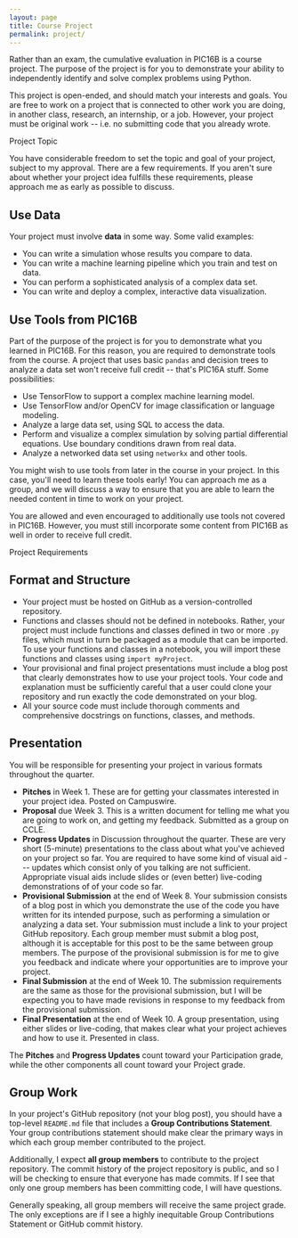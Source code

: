 ```yaml
---
layout: page
title: Course Project
permalink: project/
---
```


Rather than an exam, the cumulative evaluation in PIC16B is a course project. The purpose of the project is for you to demonstrate your ability to independently identify and solve complex problems using Python.  

This project is open-ended, and should match your interests and goals. You are free to work on a project that is connected to other work you are doing, in another class, research, an internship, or a job. However, your project must be original work -- i.e. no submitting code that you already wrote. 


<div class="fancy-h1">Project Topic</div>


You have considerable freedom to set the topic and goal of your project, subject to my approval. There are a few requirements. If you aren't sure about whether your project idea fulfills these requirements, please approach me as early as possible to discuss. 

## Use Data

Your project must involve **data** in some way. Some valid examples: 

- You can write a simulation whose results you compare to data. 
- You can write a machine learning pipeline which you train and test on data. 
- You can perform a sophisticated analysis of a complex data set. 
- You can write and deploy a complex, interactive data visualization. 

## Use Tools from PIC16B

Part of the purpose of the project is for you to demonstrate what you learned in PIC16B. For this reason, you are required to demonstrate tools from the course. A project that uses basic `pandas` and decision trees to analyze a data set won't receive full credit -- that's PIC16A stuff. Some possibilities: 

- Use TensorFlow to support a complex machine learning model. 
- Use TensorFlow and/or OpenCV for image classification or language modeling. 
- Analyze a large data set, using SQL to access the data. 
- Perform and visualize a complex simulation by solving partial differential equations. Use boundary conditions drawn from real data. 
- Analyze a networked data set using `networkx` and other tools.   

You might wish to use tools from later in the course in your project.  In this case, you'll need to learn these tools early! You can approach me as a group, and we will discuss a way to ensure that you are able to learn the needed content in time to work on your project.  

You are allowed and even encouraged to additionally use tools not covered in PIC16B. However, you must still incorporate some content from PIC16B as well in order to receive full credit. 

<div class="fancy-h1">Project Requirements</div>

## Format and Structure

- Your project must be hosted on GitHub as a version-controlled repository. 
- Functions and classes should not be defined in notebooks. Rather, your project must include functions and classes defined in two or more `.py` files, which must in turn be packaged as a module that can be imported. To use your functions and classes in a notebook, you will import these functions and classes using `import myProject`. 
- Your provisional and final project presentations must include a blog post that clearly demonstrates how to use your project tools. Your code and explanation must be sufficiently careful that a user could clone your repository and run exactly the code demonstrated on your blog. 
- All your source code must include thorough comments and comprehensive docstrings on functions, classes, and methods. 

## Presentation

You will be responsible for presenting your project in various formats throughout the quarter. 

- **Pitches** in Week 1. These are for getting your classmates interested in your project idea. Posted on Campuswire. 
- **Proposal** due Week 3. This is a written document for telling me what you are going to work on, and getting my feedback. Submitted as a group on CCLE. 
- **Progress Updates** in Discussion throughout the quarter. These are very short (5-minute) presentations to the class about what you've achieved on your project so far. You are required to have some kind of visual aid --- updates which consist only of you talking are not sufficient. Appropriate visual aids include slides or (even better) live-coding demonstrations of of your code so far. 
- **Provisional Submission** at the end of Week 8. Your submission consists of a blog post in which you demonstrate the use of the code you have written for its intended purpose, such as performing a simulation or analyzing a data set. Your submission must include a link to your project GitHub repository. Each group member must submit a blog post, although it is acceptable for this post to be the same between group members. The purpose of the provisional submission is for me to give you feedback and indicate where your opportunities are to improve your project. 
- **Final Submission** at the end of Week 10. The submission requirements are the same as those for the provisional submission, but I will be expecting you to have made revisions in response to my feedback from the provisional submission. 
- **Final Presentation** at the end of Week 10. A group presentation, using either slides or live-coding, that makes clear what your project achieves and how to use it. Presented in class. 

The **Pitches** and **Progress Updates** count toward your Participation grade, while the other components all count toward your Project grade. 

## Group Work

In your project's GitHub repository (not your blog post), you should have a top-level `README.md` file that includes a **Group Contributions Statement**. Your group contributions statement should make clear the primary ways in which each group member contributed to the project. 

Additionally, I expect **all group members** to contribute to the project repository. The commit history of the project repository is public, and so I will be checking to ensure that everyone has made commits. If I see that only one group members has been committing code, I will have questions. 

Generally speaking, all group members will receive the same project grade. The only exceptions are if I see a highly inequitable Group Contributions Statement or GitHub commit history.  

